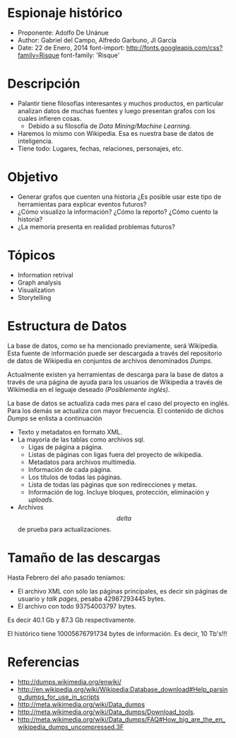 Espionaje histórico
========================================================
- Proponente: Adolfo De Unánue
- Author: Gabriel del Campo, Alfredo Garbuno, JI García
- Date: 22 de Enero, 2014
font-import: http://fonts.googleapis.com/css?family=Risque
font-family: 'Risque'


Descripción
========================================================

- Palantir tiene filosofías interesantes y muchos productos, en particular analizan datos de muchas fuentes y luego presentan grafos con los cuales infieren cosas. 
  - Debido a su filosofía de *Data Mining/Machine Learning*.
- Haremos lo mismo con Wikipedia. Esa es nuestra base de datos de inteligencia.
- Tiene todo: Lugares, fechas, relaciones, personajes, etc.


Objetivo
========================================================

- Generar grafos que cuenten una historia ¿Es posible usar este tipo de herramientas para explicar eventos futuros?
- ¿Cómo visualizo la información? ¿Cómo la reporto? ¿Cómo cuento la historia?
- ¿La memoria presenta en realidad problemas futuros? 

Tópicos
========================================================
- Information retrival
- Graph analysis
- Visualization
- Storytelling

Estructura de Datos
========================================================
La base de datos, como se ha mencionado previamente, será Wikipedia. Esta fuente de información puede ser descargada a través del repositorio de datos de Wikipedia en conjuntos de archivos denominados *Dumps*.

Actualmente existen ya herramientas de descarga para la base de datos a través de una página de ayuda para los usuarios de Wikipedia a través de Wikimedia en el leguaje deseado *(Posiblemente inglés)*. 

La base de datos se actualiza cada mes para el caso del proyecto en inglés. Para los demás se actualiza con mayor frecuencia. El contenido de dichos *Dumps* se enlista a continuación

- Texto y metadatos en formato XML. 
- La mayoría de las tablas como archivos sql. 
  - Ligas de página a página. 
  - Listas de páginas con ligas fuera del proyecto de wikipedia.
  - Metadatos para archivos multimedia. 
  - Información de cada página. 
  - Los títulos de todas las páginas. 
  - Lista de todas las páginas que son redirecciones y metas. 
  - Información de log. Incluye bloques, protección, eliminación y *uploads*.
- Archivos $$ delta $$ de prueba para actualizaciones.

Tamaño de las descargas
========================================================
Hasta Febrero del año pasado teníamos:
- El archivo XML con sólo las páginas principales, es decir sin páginas de usuario y *talk pages*, pesaba 42987293445 bytes. 
- El archivo con todo 93754003797 bytes. 

Es decir 40.1 Gb y 87.3 Gb respectivamente. 

El histórico tiene 10005676791734 bytes de información. Es decir, 10 Tb's!!!

Referencias
========================================================
- http://dumps.wikimedia.org/enwiki/
- http://en.wikipedia.org/wiki/Wikipedia:Database_download#Help_parsing_dumps_for_use_in_scripts
- http://meta.wikimedia.org/wiki/Data_dumps
- http://meta.wikimedia.org/wiki/Data_dumps/Download_tools.
- http://meta.wikimedia.org/wiki/Data_dumps/FAQ#How_big_are_the_en_wikipedia_dumps_uncompressed.3F
